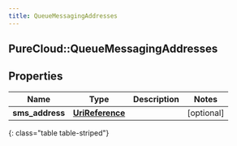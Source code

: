 ```yaml
---
title: QueueMessagingAddresses
---
```

## PureCloud::QueueMessagingAddresses

## Properties

|Name | Type | Description | Notes|
|------------ | ------------- | ------------- | -------------|
| **sms_address** | [**UriReference**](UriReference.html) |  | [optional] |
{: class="table table-striped"}


